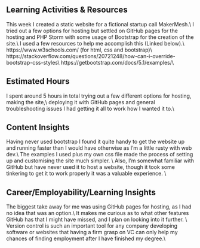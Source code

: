 <h2>Learning Activities & Resources</h2>
This week I created a static website for a fictional startup call MakerMesh.\
I tried out a few options for hosting but settled on GitHub pages for the hosting and PHP Storm with some usage of Bootstrap for the creation of the site.\
I used a few resources to help me accomplish this (Linked below).\
https://www.w3schools.com/ (for html, css and bootstrap)\
https://stackoverflow.com/questions/20721248/how-can-i-override-bootstrap-css-styles\
https://getbootstrap.com/docs/5.1/examples/\


<h2>Estimated Hours</h2>
I spent around 5 hours in total trying out a few different options for hosting, making the site,\
deploying it with GitHub pages and general troubleshooting issues I had getting it all to work how I wanted it to.\

<h2>Content Insights</h2>
Having never used bootstrap I found it quite handy to get the website up and running faster than I would have otherwise as I’m a little rusty with web dev.\
The examples I used plus my own css file made the process of setting up and customising the site much simpler.  \
Also, I’m somewhat familiar with GitHub but have never used it to host a website, though it took some tinkering to get it to work properly it was a valuable experience. \

<h2>Career/Employability/Learning Insights</h2>
The biggest take away for me was using GitHub pages for hosting, as I had no idea that was an option.\
It makes me curious as to what other features GitHub has that I might have missed, and I plan on looking into it further. \
Version control is such an important tool for any company developing software or websites that having a firm grasp on VC can only help my chances of finding employment after I have finished my degree.\
